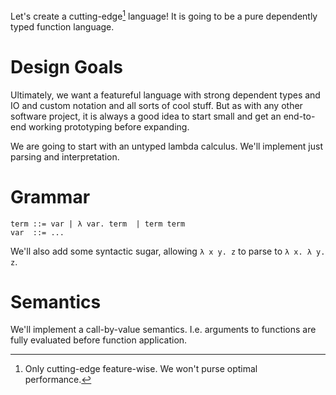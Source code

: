Let's create a cutting-edge[^ce] language! It is going to be a pure dependently typed function language.

[^ce]: Only cutting-edge feature-wise. We won't purse optimal performance.

# Design Goals

Ultimately, we want a featureful language with strong dependent types and IO and custom notation and all sorts of cool stuff. But as with any other software project, it is always a good idea to start small and get an end-to-end working prototyping before expanding.

We are going to start with an untyped lambda calculus. We'll implement just parsing and interpretation.

# Grammar

```
term ::= var | λ var. term  | term term
var  ::= ...
```

We'll also add some syntactic sugar, allowing `λ x y. z` to parse to `λ x. λ y. z`.

# Semantics

We'll implement a call-by-value semantics. I.e. arguments to functions are fully evaluated before function application.